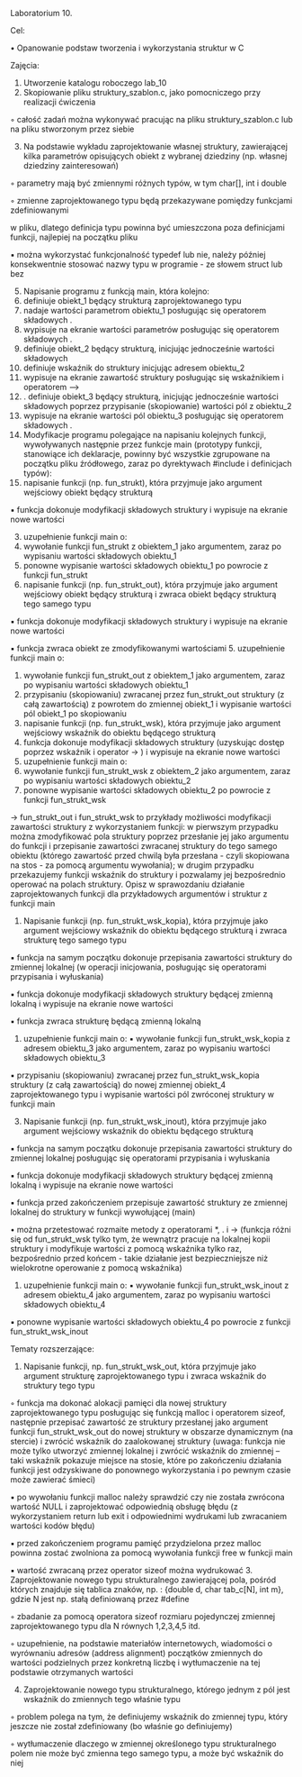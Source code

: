 Laboratorium 10.

Cel:

• Opanowanie podstaw tworzenia i wykorzystania struktur w C

Zajęcia:

1. Utworzenie katalogu roboczego lab_10
2. Skopiowanie pliku struktury_szablon.c, jako pomocniczego przy realizacji ćwiczenia

◦ całość zadań można wykonywać pracując na pliku struktury_szablon.c lub na pliku
stworzonym przez siebie

3. Na podstawie wykładu zaprojektowanie własnej struktury, zawierającej kilka parametrów
opisujących obiekt z wybranej dziedziny (np. własnej dziedziny zainteresowań)

◦ parametry mają być zmiennymi różnych typów, w tym char[], int i double

◦ zmienne zaprojektowanego typu będą przekazywane pomiędzy funkcjami zdefiniowanymi

w pliku, dlatego definicja typu powinna być umieszczona poza definicjami funkcji, najlepiej
na początku pliku

▪ można wykorzystać funkcjonalność typedef lub nie, należy później konsekwentnie
stosować nazwy typu w programie - ze słowem struct lub bez

5. Napisanie programu z funkcją main, która kolejno:
1. definiuje obiekt_1 będący strukturą zaprojektowanego typu
2. nadaje wartości parametrom obiektu_1 posługując się operatorem składowych .
3. wypisuje na ekranie wartości parametrów posługując się operatorem składowych .
4. definiuje obiekt_2 będący strukturą, inicjując jednocześnie wartości składowych
5. definiuje wskaźnik do struktury inicjując adresem obiektu_2
6. wypisuje na ekranie zawartość struktury posługując się wskaźnikiem i operatorem –>
7. . definiuje obiekt_3 będący strukturą, inicjując jednocześnie wartości składowych poprzez
przypisanie (skopiowanie) wartości pól z obiektu_2
9. wypisuje na ekranie wartości pól obiektu_3 posługując się operatorem składowych .
5. Modyfikacje programu polegające na napisaniu kolejnych funkcji, wywoływanych następnie
przez funkcje main (prototypy funkcji, stanowiące ich deklaracje, powinny być wszystkie
zgrupowane na początku pliku źródłowego, zaraz po dyrektywach #include i definicjach
typów):
1. napisanie funkcji (np. fun_strukt), która przyjmuje jako argument wejściowy obiekt będący
strukturą

▪ funkcja dokonuje modyfikacji składowych struktury i wypisuje na ekranie nowe
wartości

3. uzupełnienie funkcji main o:
1. wywołanie funkcji fun_strukt z obiektem_1 jako argumentem, zaraz po wypisaniu
wartości składowych obiektu_1
2. ponowne wypisanie wartości składowych obiektu_1 po powrocie z funkcji fun_strukt
3. napisanie funkcji (np. fun_strukt_out), która przyjmuje jako argument wejściowy obiekt
będący strukturą i zwraca obiekt będący strukturą tego samego typu

▪ funkcja dokonuje modyfikacji składowych struktury i wypisuje na ekranie nowe
wartości

▪ funkcja zwraca obiekt ze zmodyfikowanymi wartościami
5. uzupełnienie funkcji main o:
1. wywołanie funkcji fun_strukt_out z obiektem_1 jako argumentem, zaraz po wypisaniu
wartości składowych obiektu_1
2. przypisaniu (skopiowaniu) zwracanej przez fun_strukt_out struktury (z całą zawartością)
z powrotem do zmiennej obiekt_1 i wypisanie wartości pól obiekt_1 po skopiowaniu
5. napisanie funkcji (np. fun_strukt_wsk), która przyjmuje jako argument wejściowy wskaźnik
do obiektu będącego strukturą
1. funkcja dokonuje modyfikacji składowych struktury (uzyskując dostęp poprzez
wskaźnik i operator -> ) i wypisuje na ekranie nowe wartości
6. uzupełnienie funkcji main o:
1. wywołanie funkcji fun_strukt_wsk z obiektem_2 jako argumentem, zaraz po wypisaniu
wartości składowych obiektu_2
2. ponowne wypisanie wartości składowych obiektu_2 po powrocie z funkcji
fun_strukt_wsk

-> fun_strukt_out i fun_strukt_wsk to przykłady możliwości modyfikacji zawartości struktury z
wykorzystaniem funkcji: w pierwszym przypadku można zmodyfikować pola struktury poprzez
przesłanie jej jako argumentu do funkcji i przepisanie zawartości zwracanej struktury do tego
samego obiektu (którego zawartość przed chwilą była przesłana - czyli skopiowana na stos - za
pomocą argumentu wywołania); w drugim przypadku przekazujemy funkcji wskaźnik do
struktury i pozwalamy jej bezpośrednio operować na polach struktury. Opisz w sprawozdaniu
działanie zaprojektowanych funkcji dla przykładowych argumentów i struktur z funkcji main

1. Napisanie funkcji (np. fun_strukt_wsk_kopia), która przyjmuje jako argument wejściowy
wskaźnik do obiektu będącego strukturą i zwraca strukturę tego samego typu

▪ funkcja na samym początku dokonuje przepisania zawartości struktury do zmiennej
lokalnej (w operacji inicjowania, posługując się operatorami przypisania i wyłuskania)

▪ funkcja dokonuje modyfikacji składowych struktury będącej zmienną lokalną i wypisuje
na ekranie nowe wartości

▪ funkcja zwraca strukturę będącą zmienną lokalną

1. uzupełnienie funkcji main o:
▪ wywołanie funkcji fun_strukt_wsk_kopia z adresem obiektu_3 jako argumentem, zaraz
po wypisaniu wartości składowych obiektu_3

▪ przypisaniu (skopiowaniu) zwracanej przez fun_strukt_wsk_kopia struktury (z całą
zawartością) do nowej zmiennej obiekt_4 zaprojektowanego typu i wypisanie wartości
pól zwróconej struktury w funkcji main

3. Napisanie funkcji (np. fun_strukt_wsk_inout), która przyjmuje jako argument wejściowy
wskaźnik do obiektu będącego strukturą

▪ funkcja na samym początku dokonuje przepisania zawartości struktury do zmiennej
lokalnej posługując się operatorami przypisania i wyłuskania

▪ funkcja dokonuje modyfikacji składowych struktury będącej zmienną lokalną i wypisuje
na ekranie nowe wartości

▪ funkcja przed zakończeniem przepisuje zawartość struktury ze zmiennej lokalnej do
struktury w funkcji wywołującej (main)

• można przetestować rozmaite metody z operatorami *, . i ->
(funkcja różni się od fun_strukt_wsk tylko tym, że wewnątrz pracuje na lokalnej kopii
struktury i modyfikuje wartości z pomocą wskaźnika tylko raz, bezpośrednio przed końcem -
takie działanie jest bezpieczniejsze niż wielokrotne operowanie z pomocą wskaźnika)

1. uzupełnienie funkcji main o:
▪ wywołanie funkcji fun_strukt_wsk_inout z adresem obiektu_4 jako argumentem, zaraz
po wypisaniu wartości składowych obiektu_4

▪ ponowne wypisanie wartości składowych obiektu_4 po powrocie z funkcji
fun_strukt_wsk_inout

Tematy rozszerzające:
1. Napisanie funkcji, np. fun_strukt_wsk_out, która przyjmuje jako argument strukturę
zaprojektowanego typu i zwraca wskaźnik do struktury tego typu

◦ funkcja ma dokonać alokacji pamięci dla nowej struktury zaprojektowanego typu
posługując się funkcją malloc i operatorem sizeof, następnie przepisać zawartość ze
struktury przesłanej jako argument funkcji fun_strukt_wsk_out do nowej struktury w
obszarze dynamicznym (na stercie) i zwrócić wskaźnik do zaalokowanej struktury
(uwaga: funkcja nie może tylko utworzyć zmiennej lokalnej i zwrócić wskaźnik do
zmiennej – taki wskaźnik pokazuje miejsce na stosie, które po zakończeniu działania
funkcji jest odzyskiwane do ponownego wykorzystania i po pewnym czasie może
zawierać śmieci)

▪ po wywołaniu funkcji malloc należy sprawdzić czy nie została zwrócona wartość NULL
i zaprojektować odpowiednią obsługę błędu (z wykorzystaniem return lub exit i
odpowiednimi wydrukami lub zwracaniem wartości kodów błędu)

▪ przed zakończeniem programu pamięć przydzielona przez malloc powinna zostać
zwolniona za pomocą wywołania funkcji free w funkcji main

▪ wartość zwracaną przez operator sizeof można wydrukować
3. Zaprojektowanie nowego typu strukturalnego zawierającej pola, pośród których znajduje się
tablica znaków, np. : {double d, char tab_c[N], int m}, gdzie N jest np. stałą definiowaną przez
#define

◦ zbadanie za pomocą operatora sizeof rozmiaru pojedynczej zmiennej zaprojektowanego
typu dla N równych 1,2,3,4,5 itd.

◦ uzupełnienie, na podstawie materiałów internetowych, wiadomości o wyrównaniu adresów
(address alignment) początków zmiennych do wartości podzielnych przez konkretną liczbę
i wytłumaczenie na tej podstawie otrzymanych wartości

4. Zaprojektowanie nowego typu strukturalnego, którego jednym z pól jest wskaźnik do
zmiennych tego właśnie typu

◦ problem polega na tym, że definiujemy wskaźnik do zmiennej typu, który jeszcze nie
został zdefiniowany (bo właśnie go definiujemy)

◦ wytłumaczenie dlaczego w zmiennej określonego typu strukturalnego polem nie może
być zmienna tego samego typu, a może być wskaźnik do niej
